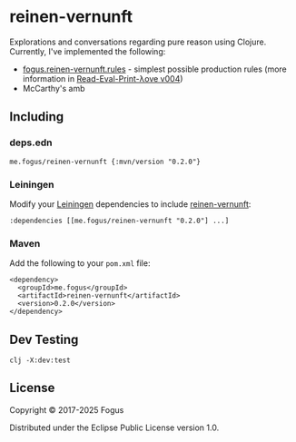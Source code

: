 # reinen-vernunft

Explorations and conversations regarding pure reason using Clojure.  Currently, I've implemented the following:

* [fogus.reinen-vernunft.rules](https://github.com/fogus/reinen-vernunft/blob/master/src/fogus/reinen_vernunft/rules.clj) - simplest possible production rules (more information in [Read-Eval-Print-λove v004](https://leanpub.com/readevalprintlove004))
* McCarthy's amb

## Including

### deps.edn

    me.fogus/reinen-vernunft {:mvn/version "0.2.0"}

### Leiningen

Modify your [Leiningen](http://github.com/technomancy/leiningen) dependencies to include [reinen-vernunft](http://fogus.me/fun/reinen-vernunft/):

    :dependencies [[me.fogus/reinen-vernunft "0.2.0"] ...]    

### Maven

Add the following to your `pom.xml` file:

    <dependency>
      <groupId>me.fogus</groupId>
      <artifactId>reinen-vernunft</artifactId>
      <version>0.2.0</version>
    </dependency>

## Dev Testing

    clj -X:dev:test

## License

Copyright © 2017-2025 Fogus

Distributed under the Eclipse Public License version 1.0.
